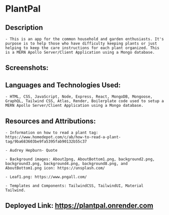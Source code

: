 # PlantPal

## Description
    - This is an app for the common household and garden enthusiasts. It's purpose is to help those who have difficulty keeping plants or just helping to keep the care instructions for each plant organized. This is a MERN Apollo Server/Client Application using a Mongo database.

## Screenshots:


## Languages and Technologies Used:
    - HTML, CSS, JavaScript, Node, Express, React, MongoDB, Mongoose, GraphQL, Tailwind CSS, Atlas, Render, Boilerplate code used to setup a MERN Apollo Server/Client Application using a Mongo database.

## Resources and Attributions: 
    - Information on how to read a plant tag:  https://www.homedepot.com/c/ab/how-to-read-a-plant-tag/9ba683603be9fa5395fab90132b55c37 

    - Audrey Hepburn- Quote 

    - Background images: About2png, AboutBottom1.png, background2.png, background3.png, background4.png, background8.png, and AboutBottom1.png icon: https://unsplash.com/

    - Leaf1.png: https://www.pngall.com/

    - Templates and Components: TailwindCSS, TailwindUI, Material Tailwind.


## Deployed Link: https://plantpal.onrender.com
